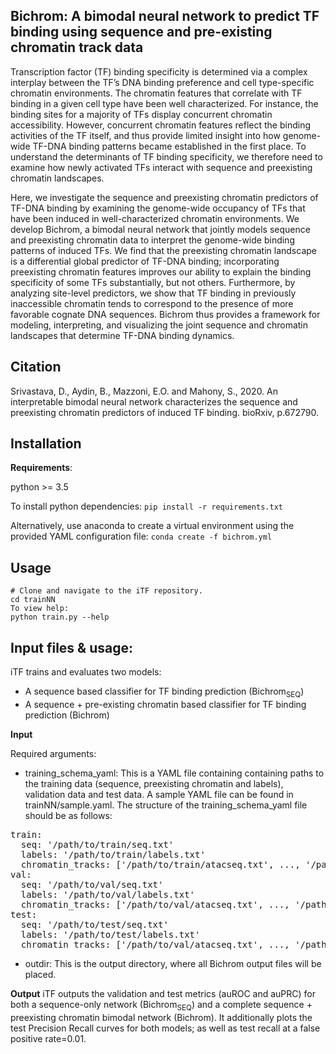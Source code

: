 ## Bichrom: A bimodal neural network to predict TF binding using sequence and pre-existing chromatin track data
Transcription factor (TF) binding specificity is determined via a complex interplay between the TF’s DNA binding preference and cell type-specific chromatin environments. The chromatin features that correlate with TF binding in a given cell type have been well characterized. For instance, the binding sites for a majority of TFs display concurrent chromatin accessibility. However, concurrent chromatin features reflect the binding activities of the TF itself, and thus provide limited insight into how genome-wide TF-DNA binding patterns became established in the first place. To understand the determinants of TF binding specificity, we therefore need to examine how newly activated TFs interact with sequence and preexisting chromatin landscapes.

Here, we investigate the sequence and preexisting chromatin predictors of TF-DNA binding by examining the genome-wide occupancy of TFs that have been induced in well-characterized chromatin environments. We develop Bichrom, a bimodal neural network that jointly models sequence and preexisting chromatin data to interpret the genome-wide binding patterns of induced TFs. We find that the preexisting chromatin landscape is a differential global predictor of TF-DNA binding; incorporating preexisting chromatin features improves our ability to explain the binding specificity of some TFs substantially, but not others. Furthermore, by analyzing site-level predictors, we show that TF binding in previously inaccessible chromatin tends to correspond to the presence of more favorable cognate DNA sequences. Bichrom thus provides a framework for modeling, interpreting, and visualizing the joint sequence and chromatin landscapes that determine TF-DNA binding dynamics.

## Citation
Srivastava, D., Aydin, B., Mazzoni, E.O. and Mahony, S., 2020. An interpretable bimodal neural network characterizes the sequence and preexisting chromatin predictors of induced TF binding. bioRxiv, p.672790.

## Installation
**Requirements**:  

python >= 3.5  

To install python dependencies:
`pip install -r requirements.txt`

Alternatively, use anaconda to create a virtual environment using the provided YAML configuration file:
`conda create -f bichrom.yml`

## Usage
```
# Clone and navigate to the iTF repository. 
cd trainNN  
To view help:   
python train.py --help
```
  
## Input files & usage:  
iTF trains and evaluates two models: 
* A sequence based classifier for TF binding prediction (Bichrom<sub>SEQ</sub>)
* A sequence + pre-existing chromatin based classifier for TF binding prediction (Bichrom)

**Input**  

Required arguments: 
* training_schema_yaml: This is a YAML file containing containing paths to the training data (sequence, preexisting chromatin and labels), validation data and test data. A sample YAML file can be found in trainNN/sample.yaml. The structure of the training_schema_yaml file should be as follows:  

<pre>
train:  
  seq: '/path/to/train/seq.txt'    
  labels: '/path/to/train/labels.txt'  
  chromatin_tracks: ['/path/to/train/atacseq.txt', ..., '/path/to/train/h3k27ac.txt']  
val: 
  seq: '/path/to/val/seq.txt'  
  labels: '/path/to/val/labels.txt'  
  chromatin_tracks: ['/path/to/val/atacseq.txt', ..., '/path/to/val/h3k27ac.txt'] 
test: 
  seq: '/path/to/test/seq.txt'  
  labels: '/path/to/test/labels.txt'  
  chromatin_tracks: ['/path/to/val/atacseq.txt', ..., '/path/to/test/h3k27ac.txt'] 
</pre>


* outdir: This is the output directory, where all Bichrom output files will be placed. 

**Output**
iTF outputs the validation and test metrics (auROC and auPRC) for both a sequence-only network (Bichrom<sub>SEQ</sub>) and a complete sequence + preexisting chromatin bimodal network (Bichrom). It additionally plots the test Precision Recall curves for both models; as well as test recall at a false positive rate=0.01. 
   


